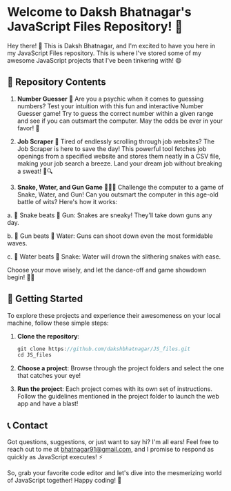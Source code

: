 # Welcome to Daksh Bhatnagar's JavaScript Files Repository! 🚀

Hey there! 👋 This is Daksh Bhatnagar, and I'm excited to have you here in my JavaScript Files repository. This is where I've stored some of my awesome JavaScript projects that I've been tinkering with! 😄

## 📁 Repository Contents

1. **Number Guesser** 🎲
Are you a psychic when it comes to guessing numbers? Test your intuition with this fun and interactive Number Guesser game! Try to guess the correct number within a given range and see if you can outsmart the computer. May the odds be ever in your favor! 🤞

2. **Job Scraper** 📝
   Tired of endlessly scrolling through job websites? The Job Scraper is here to save the day! This powerful tool fetches job openings from a specified website and stores them neatly in a CSV file, making your job search a breeze. Land your dream job without breaking a sweat! 💼🔍

4.  **Snake, Water, and Gun Game** 🐍🌊🔫
   Challenge the computer to a game of Snake, Water, and Gun! Can you outsmart the computer in this age-old battle of wits? Here's how it works:

a. 🐍 Snake beats 🔫 Gun: Snakes are sneaky! They'll take down guns any day.

b. 🔫 Gun beats 🌊 Water: Guns can shoot down even the most formidable waves.

c. 🌊 Water beats 🐍 Snake: Water will drown the slithering snakes with ease.

Choose your move wisely, and let the dance-off and game showdown begin! 💃🎲

## 🚀 Getting Started

To explore these projects and experience their awesomeness on your local machine, follow these simple steps:

1. **Clone the repository**:
   ```JavaScript
   git clone https://github.com/dakshbhatnagar/JS_files.git
   cd JS_files
   ```

2. **Choose a project**: Browse through the project folders and select the one that catches your eye!

3. **Run the project**: Each project comes with its own set of instructions. Follow the guidelines mentioned in the project folder to launch the web app and have a blast!

## 📞 Contact

Got questions, suggestions, or just want to say hi? I'm all ears! Feel free to reach out to me at bhatnagar91@gmail.com, and I promise to respond as quickly as JavaScript executes! ⚡️

So, grab your favorite code editor and let's dive into the mesmerizing world of JavaScript together! Happy coding! 🌟
